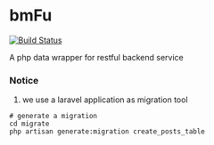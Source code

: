 # bmFu

[![Build Status](https://travis-ci.org/dyweb/bmFu.svg)](https://travis-ci.org/dyweb/bmFu)

A php data wrapper for restful backend service

### Notice
1. we use a laravel application as migration tool

````
# generate a migration
cd migrate
php artisan generate:migration create_posts_table
````
